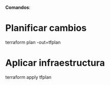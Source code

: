 **Comandos**:  
# Planificar cambios
terraform plan -out=tfplan

# Aplicar infraestructura
terraform apply tfplan
